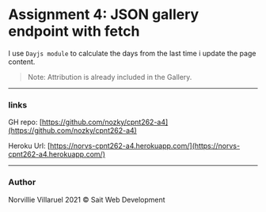 # Assignment 4: JSON gallery endpoint with fetch

I use `Dayjs module` to calculate the days from the last time i update the page content.  

>Note: Attribution is already included in the Gallery.
 

---
### links
GH repo: [https://github.com/nozky/cpnt262-a4](https://github.com/nozky/cpnt262-a4)

Heroku Url: [https://norvs-cpnt262-a4.herokuapp.com/](https://norvs-cpnt262-a4.herokuapp.com/)

---
### Author
Norvillie Villaruel
2021 © Sait Web Development
